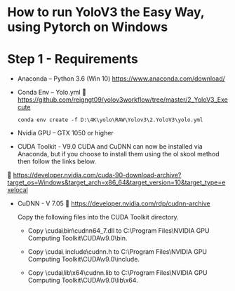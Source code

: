 # How to run YoloV3 the Easy Way, using Pytorch on Windows



# Step 1 - Requirements

* Anaconda – Python 3.6 (Win 10) 
  https://www.anaconda.com/download/

* Conda Env – Yolo.yml
🔗 https://github.com/reigngt09/yolov3workflow/tree/master/2_YoloV3_Execute

  ```conda env create -f D:\4K\yolo\RAW\Yolov3\2.YoloV3\yolo.yml```

* Nvidia GPU – GTX 1050 or higher


* CUDA Toolkit - V9.0 
  CUDA and CuDNN can now be installed via Anaconda, but if you choose to install them using the ol skool method then follow the links below.

🔗 https://developer.nvidia.com/cuda-90-download-archive?target_os=Windows&target_arch=x86_64&target_version=10&target_type=exelocal 

* CuDNN - V 7.05 
🔗 https://developer.nvidia.com/rdp/cudnn-archive

  Copy the following files into the CUDA Toolkit directory.
    * Copy <installpath>\cuda\bin\cudnn64_7.dll to C:\Program Files\NVIDIA GPU Computing Toolkit\CUDA\v9.0\bin.
  
    * Copy <installpath>\cuda\ include\cudnn.h to C:\Program Files\NVIDIA GPU Computing Toolkit\CUDA\v9.0\include.
    
    * Copy <installpath>\cuda\lib\x64\cudnn.lib to C:\Program Files\NVIDIA GPU Computing Toolkit\CUDA\v9.0\lib\x64.
    
    
